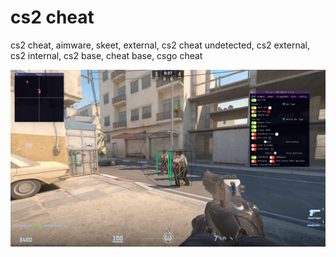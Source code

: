 # cs2 cheat
cs2 cheat, aimware, skeet, external, cs2 cheat undetected, cs2 external, cs2 internal, cs2 base, cheat base, csgo cheat


![Cheat](yF85vZx.png?raw=true "Elixir")

